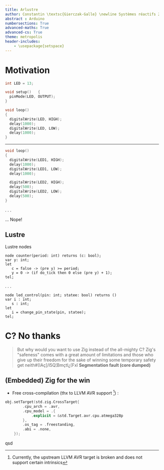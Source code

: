 ```yaml
---
title: Arlustre
author: Constantin \textsc{Gierczak-Galle} \newline Systèmes réactifs 2021/2022
abstract : Arduino
numbersections: True
advanced-maths: True
advanced-cs: True
theme: metropolis
header-includes:
    - \usepackage{setspace}
---
```


# Motivation

```cpp
int LED = 13;

void setup()   {                
  pinMode(LED, OUTPUT);         
}

void loop()                     
{
  digitalWrite(LED, HIGH);
  delay(1000);
  digitalWrite(LED, LOW);
  delay(1000);
}
```

---

```cpp
void loop()                     
{
  digitalWrite(LED1, HIGH);
  delay(1000);
  digitalWrite(LED1, LOW);
  delay(1000);

  digitalWrite(LED2, HIGH);
  delay(500);
  digitalWrite(LED2, LOW);
  delay(500);
}
```

. . .

... Nope!

## Lustre

Lustre nodes

```lustre
node counter(period: int) returns (c: bool);
var y: int;
let
   c = false -> (pre y) >= period;
   y = 0 -> (if do_tick then 0 else (pre y) + 1);
tel;
```
. . .

```lustre
node led_control(pin: int; statee: bool) returns ()
var i : int;
   s : int;
let
   i = change_pin_state(pin, statee);
tel;
```

# C? No thanks

> But why would you want to use Zig instead of the all-mighty C? Zig's "safeness" comes with a great amount of limitations and those who give up their freedom for the sake of winning some temporary safety get neith#(IAç]/l5Q¦Bmçtl¿(Fxǐ **Segmentation fault (core dumped)**

## (Embedded) Zig for the win

- Free cross-compilation (thx to LLVM AVR support [^1]) :

```cpp
obj.setTarget(std.zig.CrossTarget{
        .cpu_arch = .avr,
        .cpu_model = .{ 
            .explicit = &std.Target.avr.cpu.atmega328p 
        },
        .os_tag = .freestanding,
        .abi = .none,
    });
```



[^1]: Currently, the upstream LLVM AVR target is broken and does not support certain intrinsics

qsd